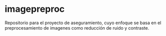 # imagepreproc
Repositorio para el proyecto de aseguramiento, cuyo enfoque se basa en el preprocesamiento de imagenes como reducción de ruido y contraste.
